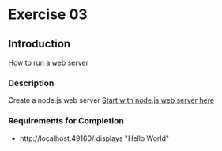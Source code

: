# Exercise 03

## Introduction

How to run a web server

### Description

Create a node.js web server [Start with node.js web server here](https://nodejs.org/en/docs/guides/nodejs-docker-webapp/)

### Requirements for Completion

- http://localhost:49160/ displays "Hello World"
